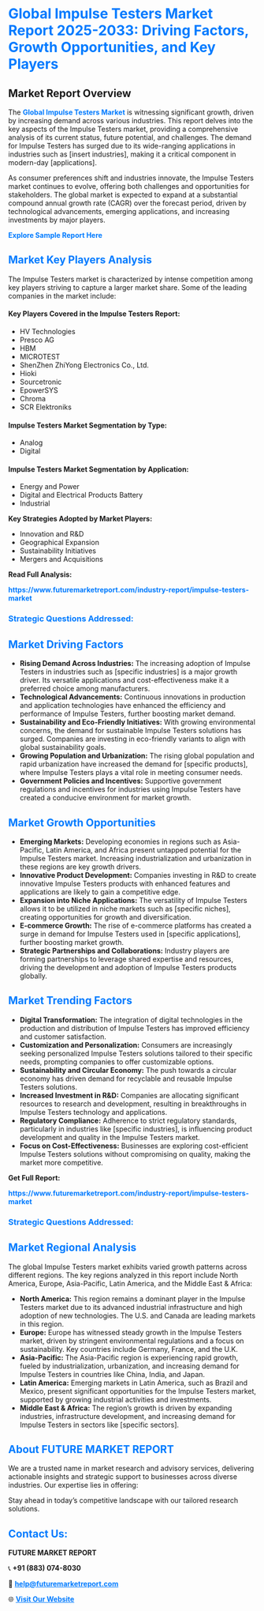 <h1 style="color: #007BFF;">Global Impulse Testers Market Report 2025-2033: Driving Factors, Growth Opportunities, and Key Players</h1>

<section id="overview">
<h2>Market Report Overview</h2>
<p>The <a href="https://www.futuremarketreport.com/industry-report/impulse-testers-market" style="color: #007BFF; text-decoration: none;"><strong>Global Impulse Testers Market</strong></a> is witnessing significant growth, driven by increasing demand across various industries. This report delves into the key aspects of the Impulse Testers market, providing a comprehensive analysis of its current status, future potential, and challenges. The demand for Impulse Testers has surged due to its wide-ranging applications in industries such as [insert industries], making it a critical component in modern-day [applications].</p>
<p>As consumer preferences shift and industries innovate, the Impulse Testers market continues to evolve, offering both challenges and opportunities for stakeholders. The global market is expected to expand at a substantial compound annual growth rate (CAGR) over the forecast period, driven by technological advancements, emerging applications, and increasing investments by major players.</p>
</section>

<section id="overview">
<p><a href="https://www.futuremarketreport.com/request-sample/reportId=76344" style="color: #007BFF; text-decoration: none;"><strong>Explore Sample Report Here</strong></a></p>
</section>

<section id="key-players">
<h2 style="color: #007BFF;">Market Key Players Analysis</h2>
<p>The Impulse Testers market is characterized by intense competition among key players striving to capture a larger market share. Some of the leading companies in the market include:</p>
<h4>Key Players Covered in the Impulse Testers Report:</h4>
<ul><li>HV Technologies</li><li>Presco AG</li><li>HBM</li><li>MICROTEST</li><li>ShenZhen ZhiYong Electronics Co., Ltd.</li><li>Hioki</li><li>Sourcetronic</li><li>EpowerSYS</li><li>Chroma</li><li>SCR Elektroniks</li></ul>
<h4>Impulse Testers Market Segmentation by Type:</h4>
<ul><li>Analog</li><li>Digital</li></ul>

<h4>Impulse Testers Market Segmentation by Application:</h4>
<ul><li>Energy and Power</li><li>Digital and Electrical Products Battery</li><li>Industrial</li></ul>
<p><strong>Key Strategies Adopted by Market Players:</strong></p>
<ul>
<li>Innovation and R&D</li>
<li>Geographical Expansion</li>
<li>Sustainability Initiatives</li>
<li>Mergers and Acquisitions</li>
</ul>
</section>

<section>
<p><strong>Read Full Analysis: </strong></p><a href="https://www.futuremarketreport.com/industry-report/impulse-testers-market" style="color: #007BFF; text-decoration: none;"><strong>https://www.futuremarketreport.com/industry-report/impulse-testers-market</strong></a>
<h3 style="color: #007BFF;">Strategic Questions Addressed:</h3>
</section>

<section id="driving-factors">
<h2 style="color: #007BFF;">Market Driving Factors</h2>
<ul>
<li><strong>Rising Demand Across Industries:</strong> The increasing adoption of Impulse Testers in industries such as [specific industries] is a major growth driver. Its versatile applications and cost-effectiveness make it a preferred choice among manufacturers.</li>
<li><strong>Technological Advancements:</strong> Continuous innovations in production and application technologies have enhanced the efficiency and performance of Impulse Testers, further boosting market demand.</li>
<li><strong>Sustainability and Eco-Friendly Initiatives:</strong> With growing environmental concerns, the demand for sustainable Impulse Testers solutions has surged. Companies are investing in eco-friendly variants to align with global sustainability goals.</li>
<li><strong>Growing Population and Urbanization:</strong> The rising global population and rapid urbanization have increased the demand for [specific products], where Impulse Testers plays a vital role in meeting consumer needs.</li>
<li><strong>Government Policies and Incentives:</strong> Supportive government regulations and incentives for industries using Impulse Testers have created a conducive environment for market growth.</li>
</ul>
</section>

<section id="growth-opportunities">
<h2 style="color: #007BFF;">Market Growth Opportunities</h2>
<ul>
<li><strong>Emerging Markets:</strong> Developing economies in regions such as Asia-Pacific, Latin America, and Africa present untapped potential for the Impulse Testers market. Increasing industrialization and urbanization in these regions are key growth drivers.</li>
<li><strong>Innovative Product Development:</strong> Companies investing in R&D to create innovative Impulse Testers products with enhanced features and applications are likely to gain a competitive edge.</li>
<li><strong>Expansion into Niche Applications:</strong> The versatility of Impulse Testers allows it to be utilized in niche markets such as [specific niches], creating opportunities for growth and diversification.</li>
<li><strong>E-commerce Growth:</strong> The rise of e-commerce platforms has created a surge in demand for Impulse Testers used in [specific applications], further boosting market growth.</li>
<li><strong>Strategic Partnerships and Collaborations:</strong> Industry players are forming partnerships to leverage shared expertise and resources, driving the development and adoption of Impulse Testers products globally.</li>
</ul>
</section>

<section id="trending-factors">
<h2 style="color: #007BFF;">Market Trending Factors</h2>
<ul>
<li><strong>Digital Transformation:</strong> The integration of digital technologies in the production and distribution of Impulse Testers has improved efficiency and customer satisfaction.</li>
<li><strong>Customization and Personalization:</strong> Consumers are increasingly seeking personalized Impulse Testers solutions tailored to their specific needs, prompting companies to offer customizable options.</li>
<li><strong>Sustainability and Circular Economy:</strong> The push towards a circular economy has driven demand for recyclable and reusable Impulse Testers solutions.</li>
<li><strong>Increased Investment in R&D:</strong> Companies are allocating significant resources to research and development, resulting in breakthroughs in Impulse Testers technology and applications.</li>
<li><strong>Regulatory Compliance:</strong> Adherence to strict regulatory standards, particularly in industries like [specific industries], is influencing product development and quality in the Impulse Testers market.</li>
<li><strong>Focus on Cost-Effectiveness:</strong> Businesses are exploring cost-efficient Impulse Testers solutions without compromising on quality, making the market more competitive.</li>
</ul>
</section>

<section>
<p><strong>Get Full Report: </strong></p><a href="https://www.futuremarketreport.com/industry-report/impulse-testers-market" style="color: #007BFF; text-decoration: none;"><strong>https://www.futuremarketreport.com/industry-report/impulse-testers-market</strong></a>
<h3 style="color: #007BFF;">Strategic Questions Addressed:</h3>
</section>


<section id="regional-analysis">
<h2 style="color: #007BFF;">Market Regional Analysis</h2>
<p>The global Impulse Testers market exhibits varied growth patterns across different regions. The key regions analyzed in this report include North America, Europe, Asia-Pacific, Latin America, and the Middle East & Africa:</p>
<ul>
<li><strong>North America:</strong> This region remains a dominant player in the Impulse Testers market due to its advanced industrial infrastructure and high adoption of new technologies. The U.S. and Canada are leading markets in this region.</li>
<li><strong>Europe:</strong> Europe has witnessed steady growth in the Impulse Testers market, driven by stringent environmental regulations and a focus on sustainability. Key countries include Germany, France, and the U.K.</li>
<li><strong>Asia-Pacific:</strong> The Asia-Pacific region is experiencing rapid growth, fueled by industrialization, urbanization, and increasing demand for Impulse Testers in countries like China, India, and Japan.</li>
<li><strong>Latin America:</strong> Emerging markets in Latin America, such as Brazil and Mexico, present significant opportunities for the Impulse Testers market, supported by growing industrial activities and investments.</li>
<li><strong>Middle East & Africa:</strong> The region’s growth is driven by expanding industries, infrastructure development, and increasing demand for Impulse Testers in sectors like [specific sectors].</li>
</ul>
</section>

<footer>
<h2 style="color: #007BFF;">About FUTURE MARKET REPORT</h2>
<p>We are a trusted name in market research and advisory services, delivering actionable insights and strategic support to businesses across diverse industries. Our expertise lies in offering:</p>

<p>Stay ahead in today’s competitive landscape with our tailored research solutions.</p>

<h2 style="color: #007BFF;">Contact Us:</h2>
<p><strong>FUTURE MARKET REPORT</strong></p>
<p>📞 <strong>+91 (883) 074-8030</strong></p>
<p>📧 <strong><a href="mailto:help@futuremarketreport.com" style="color: #007BFF;">help@futuremarketreport.com</a></strong></p>
<p>🌐 <strong><a href="https://www.futuremarketreport.com/" style="color: #007BFF;">Visit Our Website</a></strong></p>
</footer>